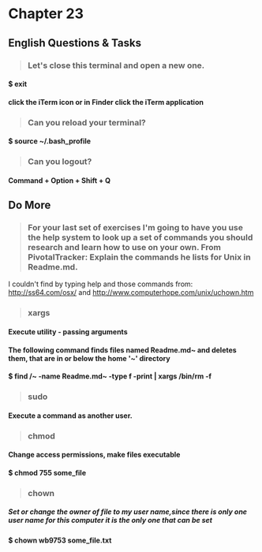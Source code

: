 # Chapter 23

## English Questions & Tasks

>### Let's close this terminal and open a new one.

#### $ exit

#### click the iTerm icon or in Finder click the iTerm application

>### Can you reload your terminal?

#### $ source ~/.bash_profile

>### Can you logout?

#### Command + Option + Shift + Q

## Do More

>### For your last set of exercises I'm going to have you use the help system to look up a set of commands you should research and learn how to use on your own. From PivotalTracker: Explain the commands he lists for Unix in Readme.md.

I couldn't find by typing help and those commands
from: http://ss64.com/osx/ and http://www.computerhope.com/unix/uchown.htm

>### xargs

#### Execute utility - passing arguments

#### The following command finds files named Readme.md~ and deletes them, that are in or below the home '~' directory

#### $ find /~ -name Readme.md~ -type f -print | xargs /bin/rm -f

>### sudo

#### Execute a command as another user.

>### chmod

#### Change access permissions, make files executable

#### $ chmod 755 some_file 

>### chown

##### Set or change the owner of file to my user name,since there is only one user name for this computer it is the only one that can be set
 
#### $ chown wb9753 some_file.txt 

